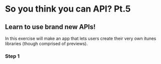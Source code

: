 # So you think you can API? Pt.5

## Learn to use brand new APIs!

In this exercise will make an app that lets users create their very own itunes libraries (though comprised of previews).

### Step 1
